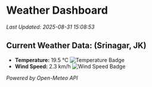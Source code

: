 
# Weather Dashboard

_Last Updated: 2025-08-31 15:08:53_

## Current Weather Data: (Srinagar, JK)
- **Temperature:** 19.5 °C ![Temperature Badge](https://img.shields.io/badge/Temperature-Low%20Temp-blue)
- **Wind Speed:** 2.3 km/h ![Wind Speed Badge](https://img.shields.io/badge/Wind%20Speed-Light%20Wind-blue)

*Powered by Open-Meteo API*

